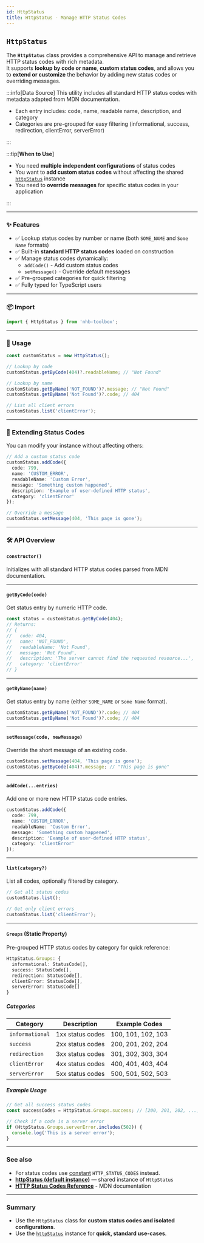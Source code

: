 ```yaml
---
id: HttpStatus
title: HttpStatus - Manage HTTP Status Codes
---
```


## `HttpStatus`

The **`HttpStatus`** class provides a comprehensive API to manage and retrieve HTTP status codes with rich metadata.  
It supports **lookup by code or name**, **custom status codes**, and allows you to **extend or customize** the behavior by adding new status codes or overriding messages.

:::info[Data Source]
This utility includes all standard HTTP status codes with metadata adapted from MDN documentation.

- Each entry includes: code, name, readable name, description, and category
- Categories are pre-grouped for easy filtering (informational, success, redirection, clientError, serverError)

:::

:::tip[**When to Use**]

- You need **multiple independent configurations** of status codes
- You want to **add custom status codes** without affecting the shared [`httpStatus`](/docs/utilities/misc/httpStatus) instance
- You need to **override messages** for specific status codes in your application

:::

---

### ✨ Features

- ✅ Lookup status codes by number or name (both `SOME_NAME` and `Some Name` formats)
- ✅ Built-in **standard HTTP status codes** loaded on construction
- ✅ Manage status codes dynamically:
  - `addCode()` - Add custom status codes
  - `setMessage()` - Override default messages
- ✅ Pre-grouped categories for quick filtering
- ✅ Fully typed for TypeScript users

---

### 📦 Import

```ts
import { HttpStatus } from 'nhb-toolbox';
```

---

### 🚀 Usage

```ts
const customStatus = new HttpStatus();

// Lookup by code
customStatus.getByCode(404)?.readableName; // "Not Found"

// Lookup by name
customStatus.getByName('NOT_FOUND')?.message; // "Not Found"
customStatus.getByName('Not Found')?.code; // 404

// List all client errors
customStatus.list('clientError');
```

---

### 🔧 Extending Status Codes

You can modify your instance without affecting others:

```ts
// Add a custom status code
customStatus.addCode({
  code: 799,
  name: 'CUSTOM_ERROR',
  readableName: 'Custom Error',
  message: 'Something custom happened',
  description: 'Example of user-defined HTTP status',
  category: 'clientError'
});

// Override a message
customStatus.setMessage(404, 'This page is gone');
```

---

### 🛠️ API Overview

#### `constructor()`

Initializes with all standard HTTP status codes parsed from MDN documentation.

---

#### `getByCode(code)`

Get status entry by numeric HTTP code.

```ts
const status = customStatus.getByCode(404);
// Returns:
// {
//   code: 404,
//   name: 'NOT_FOUND',
//   readableName: 'Not Found',
//   message: 'Not Found',
//   description: 'The server cannot find the requested resource...',
//   category: 'clientError'
// }
```

---

#### `getByName(name)`

Get status entry by name (either `SOME_NAME` or `Some Name` format).

```ts
customStatus.getByName('NOT_FOUND')?.code; // 404
customStatus.getByName('Not Found')?.code; // 404
```

---

#### `setMessage(code, newMessage)`

Override the short message of an existing code.

```ts
customStatus.setMessage(404, 'This page is gone');
customStatus.getByCode(404)?.message; // "This page is gone"
```

---

#### `addCode(...entries)`

Add one or more new HTTP status code entries.

```ts
customStatus.addCode({
  code: 799,
  name: 'CUSTOM_ERROR',
  readableName: 'Custom Error',
  message: 'Something custom happened',
  description: 'Example of user-defined HTTP status',
  category: 'clientError'
});
```

---

#### `list(category?)`

List all codes, optionally filtered by category.

```ts
// Get all status codes
customStatus.list();

// Get only client errors
customStatus.list('clientError');
```

---

#### `Groups` (Static Property)

Pre-grouped HTTP status codes by category for quick reference:

```ts
HttpStatus.Groups: {
  informational: StatusCode[],
  success: StatusCode[],
  redirection: StatusCode[],
  clientError: StatusCode[],
  serverError: StatusCode[]
}
```

##### Categories

| Category        | Description      | Example Codes      |
| --------------- | ---------------- | ------------------ |
| `informational` | 1xx status codes | 100, 101, 102, 103 |
| `success`       | 2xx status codes | 200, 201, 202, 204 |
| `redirection`   | 3xx status codes | 301, 302, 303, 304 |
| `clientError`   | 4xx status codes | 400, 401, 403, 404 |
| `serverError`   | 5xx status codes | 500, 501, 502, 503 |

##### Example Usage

```ts
// Get all success status codes
const successCodes = HttpStatus.Groups.success; // [200, 201, 202, ...]

// Check if a code is a server error
if (HttpStatus.Groups.serverError.includes(502)) {
  console.log('This is a server error');
}
```

---

### See also

- For status codes use [constant](/docs/types/constants#available-constants) `HTTP_STATUS_CODES` instead.
- [**httpStatus (default instance)**](/docs/utilities/misc/httpStatus) — shared instance of `HttpStatus`
- [**HTTP Status Codes Reference**](https://developer.mozilla.org/en-US/docs/Web/HTTP/Status) - MDN documentation

---

### Summary

- Use the `HttpStatus` class for **custom status codes and isolated configurations**.  
- Use the [`httpStatus`](/docs/utilities/misc/httpStatus) instance for **quick, standard use-cases**.
